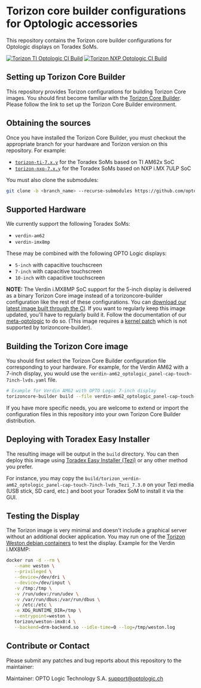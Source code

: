 # Torizon core builder configurations for Optologic accessories

This repository contains the Torizon core builder configurations for Optologic
displays on Toradex SoMs.

[![Torizon TI Optologic CI Build](https://github.com/optologic/torizon-optologic/actions/workflows/torizon-optologic-ci.yml/badge.svg?branch=torizon-ti-7.x.y&event=push)](https://github.com/optologic/torizon-optologic/actions/workflows/torizon-optologic-ci.yml)
[![Torizon NXP Optologic CI Build](https://github.com/optologic/torizon-optologic/actions/workflows/torizon-optologic-ci.yml/badge.svg?branch=torizon-nxp-7.x.y&event=push)](https://github.com/optologic/torizon-optologic/actions/workflows/torizon-optologic-ci.yml)

## Setting up Torizon Core Builder

This repository provides Torizon configurations for building Torizon Core
images. You should first become familiar with the [Torizon Core
Builder](https://developer.toradex.com/torizon/os-customization/torizoncore-builder-tool-customizing-torizoncore-images).
Please follow the link to set up the Torizon Core Builder environment.

## Obtaining the sources

Once you have installed the Torizon Core Builder, you must checkout the
appropriate branch for your hardware and Torizon version on this repository.
For example:
 - [`torizon-ti-7.x.y`](https://github.com/optologic/torizon-optologic/tree/torizon-ti-7.x.y) for the Toradex SoMs based on TI AM62x SoC
 - [`torizon-nxp-7.x.y`](https://github.com/optologic/torizon-optologic/tree/torizon-nxp-7.x.y) for the Toradex SoMs based on NXP i.MX 7ULP SoC

You must also clone the submodules:

```bash
git clone -b <branch_name> --recurse-submodules https://github.com/optologic/torizon-optologic.git
```

## Supported Hardware

We currently support the following Toradex SoMs:
 - `verdin-am62`
 - `verdin-imx8mp`

These may be combined with the following OPTO Logic displays:
 - `5-inch` with capacitive touchscreen
 - `7-inch` with capacitive touchscreen
 - `10-inch` with capacitive touchscreen

**NOTE:** The Verdin i.MX8MP SoC support for the 5-inch display is delivered as a binary
Torizon Core image instead of a torizoncore-builder configuration like the rest of these configurations.
You can [download our latest image built through the CI](https://github.com/optologic/meta-optologic/releases). If you want to regularly keep this
image updated, you'll have to regularly build it. Follow the documentation of our [meta-optologic](https://github.com/optologic/meta-optologic) to do so.
(This image requires a [kernel patch](https://developer.toradex.com/linux-bsp/application-development/multimedia/display-output-resolution-and-timings-linux/#verdin-imx8m-plus-lvds-known-issues) which is not supported by torizoncore-builder).

## Building the Torizon Core image

You should first select the Torizon Core Builder configuration file
corresponding to your hardware. For example, for the Verdin AM62 with a
7-inch display, you would use the `verdin-am62_optologic_panel-cap-touch-7inch-lvds.yaml` file.

```bash
# Example for Verdin AM62 with OPTO Logic 7-inch display
torizoncore-builder build --file verdin-am62_optologic_panel-cap-touch-7inch-lvds.yaml
```

If you have more specific needs, you are welcome to extend or import the
configuration files in this repository into your own Torizon Core Builder
distribution.

## Deploying with Toradex Easy Installer

The resulting image will be output in the `build` directory. You can then deploy
this image using [Toradex Easy Installer
(Tezi)](https://developer.toradex.com/software/toradex-easy-installer) or any
other method you prefer.

For instance, you may copy the
`build/torizon_verdin-am62_optologic_panel-cap-touch-7inch-lvds_Tezi_7.3.0` on
your Tezi media (USB stick, SD card, etc.) and boot your Toradex SoM to install
it via the GUI.

## Testing the Display

The Torizon image is very minimal and doesn't include a graphical server without
an additional docker application. You may run one of the [Torizon Weston debian
containers](https://developer.toradex.com/torizon/application-development/provided-containers/list-of-container-images-for-torizon)
to test the display. Example for the Verdin i.MX8MP:

```bash
docker run -d --rm \
   --name weston \
   --privileged \
   --device=/dev/dri \
   --device=/dev/input \
   -v /tmp:/tmp \
   -v /run/udev:/run/udev \
   -v /var/run/dbus:/var/run/dbus \
   -v /etc:/etc \
   -e XDG_RUNTIME_DIR=/tmp \
   --entrypoint=weston \
   torizon/weston-imx8:4 \
   --backend=drm-backend.so --idle-time=0 --log=/tmp/weston.log
```

## Contribute or Contact

Please submit any patches and bug reports about this repository to the maintainer:

Maintainer: OPTO Logic Technology S.A. <support@optologic.ch>
